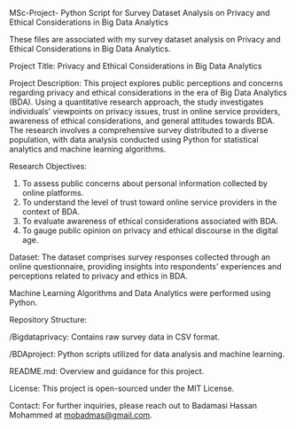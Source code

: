 MSc-Project- Python Script for Survey Dataset Analysis on Privacy and Ethical Considerations in Big Data Analytics

These files are associated with my survey dataset analysis on Privacy and Ethical Considerations in Big Data Analytics.

Project Title: Privacy and Ethical Considerations in Big Data Analytics

Project Description: This project explores public perceptions and concerns regarding privacy and ethical considerations in the era of Big Data Analytics (BDA). Using a quantitative research approach, the study investigates individuals' viewpoints on privacy issues, trust in online service providers, awareness of ethical considerations, and general attitudes towards BDA. The research involves a comprehensive survey distributed to a diverse population, with data analysis conducted using Python for statistical analytics and machine learning algorithms.

Research Objectives:

1. To assess public concerns about personal information collected by online platforms.
2. To understand the level of trust toward online service providers in the context of BDA.
3. To evaluate awareness of ethical considerations associated with BDA.
4. To gauge public opinion on privacy and ethical discourse in the digital age.
   
Dataset: The dataset comprises survey responses collected through an online questionnaire, providing insights into respondents' experiences and perceptions related to privacy and ethics in BDA.

Machine Learning Algorithms and Data Analytics were performed using Python.

Repository Structure:

/Bigdataprivacy: Contains raw survey data in CSV format.

/BDAproject: Python scripts utilized for data analysis and machine learning.

README.md: Overview and guidance for this project.

License: This project is open-sourced under the MIT License.

Contact: For further inquiries, please reach out to Badamasi Hassan Mohammed at mobadmas@gmail.com.






